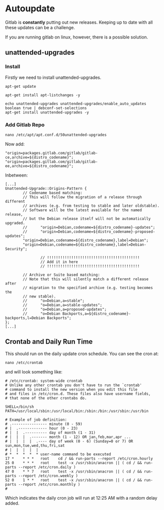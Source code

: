 <!-- TITLE: Gitlab Autoupdate -->
<!-- SUBTITLE: A quick summary of Autoupdate -->

# Autoupdate

Gitlab is **constantly** putting out new releases. Keeping up to date with all these updates can be a challenge.

If you are running gitlab on linux, however, there is a possible solution.

## unattended-upgrades

### Install

Firstly we need to install unattended-upgrades.
```
apt-get update

apt-get install apt-listchanges -y 

echo unattended-upgrades unattended-upgrades/enable_auto_updates boolean true | debconf-set-selections
apt-get install unattended-upgrades -y 
```

### Add Gitlab Repo

```
nano /etc/apt/apt.conf.d/50unattended-upgrades
```

Now add:
```
"origin=packages.gitlab.com/gitlab/gitlab-ce,archive=${distro_codename}";
"origin=packages.gitlab.com/gitlab/gitlab-ee,archive=${distro_codename}";
```

Inbetween:

```
[...]
Unattended-Upgrade::Origins-Pattern {
        // Codename based matching:
        // This will follow the migration of a release through different
        // archives (e.g. from testing to stable and later oldstable).
        // Software will be the latest available for the named release,
        // but the Debian release itself will not be automatically upgraded.
        //      "origin=Debian,codename=${distro_codename}-updates";
        //      "origin=Debian,codename=${distro_codename}-proposed-updates";
        "origin=Debian,codename=${distro_codename},label=Debian";
        "origin=Debian,codename=${distro_codename},label=Debian-Security";
        
				// !!!!!!!!!!!!!!!!!!!!!!!!!!!!!!!!!!!!!!!!!!
				// Add it in here
				// !!!!!!!!!!!!!!!!!!!!!!!!!!!!!!!!!!!!!!!!!!

        // Archive or Suite based matching:
        // Note that this will silently match a different release after
        // migration to the specified archive (e.g. testing becomes the
        // new stable).
        //      "o=Debian,a=stable";
        //      "o=Debian,a=stable-updates";
        //      "o=Debian,a=proposed-updates";
        //      "o=Debian Backports,a=${distro_codename}-backports,l=Debian Backports";
};
[...]
```

## Crontab and Daily Run Time

This should run on the daily update cron schedule. You can see the cron at:
```
nano /etc/crontab
```

and will look something like:

```
# /etc/crontab: system-wide crontab
# Unlike any other crontab you don't have to run the `crontab'
# command to install the new version when you edit this file
# and files in /etc/cron.d. These files also have username fields,
# that none of the other crontabs do.

SHELL=/bin/sh
PATH=/usr/local/sbin:/usr/local/bin:/sbin:/bin:/usr/sbin:/usr/bin

# Example of job definition:
# .---------------- minute (0 - 59)
# |  .------------- hour (0 - 23)
# |  |  .---------- day of month (1 - 31)
# |  |  |  .------- month (1 - 12) OR jan,feb,mar,apr ...
# |  |  |  |  .---- day of week (0 - 6) (Sunday=0 or 7) OR sun,mon,tue,wed,thu,fri,sat
# |  |  |  |  |
# *  *  *  *  * user-name command to be executed
17 *    * * *   root    cd / && run-parts --report /etc/cron.hourly
25 0    * * *   root    test -x /usr/sbin/anacron || ( cd / && run-parts --report /etc/cron.daily )
47 0    * * 7   root    test -x /usr/sbin/anacron || ( cd / && run-parts --report /etc/cron.weekly )
52 0    1 * *   root    test -x /usr/sbin/anacron || ( cd / && run-parts --report /etc/cron.monthly )
#

```

Which indicates the daily cron job will run at 12:25 AM with a random delay added.